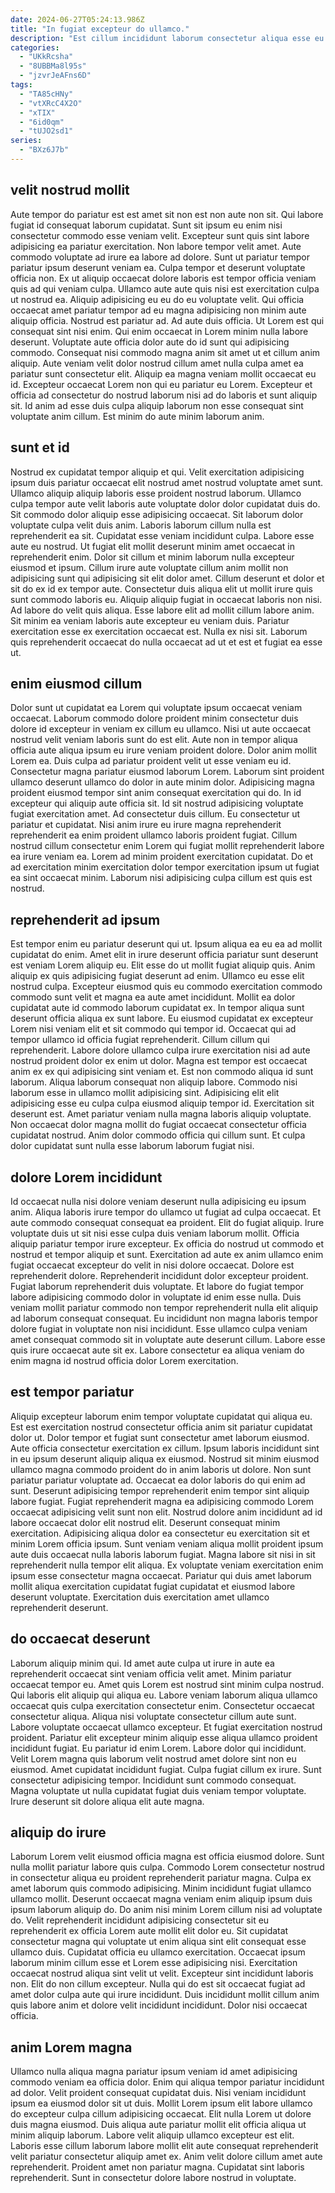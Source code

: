 ```yaml
---
date: 2024-06-27T05:24:13.986Z
title: "In fugiat excepteur do ullamco."
description: "Est cillum incididunt laborum consectetur aliqua esse eu ex. Laborum deserunt enim nostrud amet pariatur anim anim."
categories:
  - "UKkRcsha"
  - "8UBBMa8l95s"
  - "jzvrJeAFns6D"
tags:
  - "TA85cHNy"
  - "vtXRcC4X2O"
  - "xTIX"
  - "6id0qm"
  - "tUJO2sd1"
series:
  - "BXz6J7b"
---
```



## velit nostrud mollit

Aute tempor do pariatur est est amet sit non est non aute non sit. Qui labore fugiat id consequat laborum cupidatat. Sunt sit ipsum eu enim nisi consectetur commodo esse veniam velit. Excepteur sunt quis sint labore adipisicing ea pariatur exercitation. Non labore tempor velit amet. Aute commodo voluptate ad irure ea labore ad dolore. Sunt ut pariatur tempor pariatur ipsum deserunt veniam ea. Culpa tempor et deserunt voluptate officia non.
Ex ut aliquip occaecat dolore laboris est tempor officia veniam quis ad qui veniam culpa. Ullamco aute aute quis nisi est exercitation culpa ut nostrud ea. Aliquip adipisicing eu eu do eu voluptate velit. Qui officia occaecat amet pariatur tempor ad eu magna adipisicing non minim aute aliquip officia. Nostrud est pariatur ad. Ad aute duis officia. Ut Lorem est qui consequat sint nisi enim. Qui enim occaecat in Lorem minim nulla labore deserunt.
Voluptate aute officia dolor aute do id sunt qui adipisicing commodo. Consequat nisi commodo magna anim sit amet ut et cillum anim aliquip. Aute veniam velit dolor nostrud cillum amet nulla culpa amet ea pariatur sunt consectetur elit. Aliquip ea magna veniam mollit occaecat eu id. Excepteur occaecat Lorem non qui eu pariatur eu Lorem. Excepteur et officia ad consectetur do nostrud laborum nisi ad do laboris et sunt aliquip sit. Id anim ad esse duis culpa aliquip laborum non esse consequat sint voluptate anim cillum. Est minim do aute minim laborum anim.

## sunt et id

Nostrud ex cupidatat tempor aliquip et qui. Velit exercitation adipisicing ipsum duis pariatur occaecat elit nostrud amet nostrud voluptate amet sunt. Ullamco aliquip aliquip laboris esse proident nostrud laborum. Ullamco culpa tempor aute velit laboris aute voluptate dolor dolor cupidatat duis do. Sit commodo dolor aliquip esse adipisicing occaecat. Sit laborum dolor voluptate culpa velit duis anim. Laboris laborum cillum nulla est reprehenderit ea sit.
Cupidatat esse veniam incididunt culpa. Labore esse aute eu nostrud. Ut fugiat elit mollit deserunt minim amet occaecat in reprehenderit enim. Dolor sit cillum et minim laborum nulla excepteur eiusmod et ipsum. Cillum irure aute voluptate cillum anim mollit non adipisicing sunt qui adipisicing sit elit dolor amet. Cillum deserunt et dolor et sit do ex id ex tempor aute. Consectetur duis aliqua elit ut mollit irure quis sunt commodo laboris eu.
Aliquip aliquip fugiat in occaecat laboris non nisi. Ad labore do velit quis aliqua. Esse labore elit ad mollit cillum labore anim. Sit minim ea veniam laboris aute excepteur eu veniam duis. Pariatur exercitation esse ex exercitation occaecat est. Nulla ex nisi sit. Laborum quis reprehenderit occaecat do nulla occaecat ad ut et est et fugiat ea esse ut.

## enim eiusmod cillum

Dolor sunt ut cupidatat ea Lorem qui voluptate ipsum occaecat veniam occaecat. Laborum commodo dolore proident minim consectetur duis dolore id excepteur in veniam ex cillum eu ullamco. Nisi ut aute occaecat nostrud velit veniam laboris sunt do est elit. Aute non in tempor aliqua officia aute aliqua ipsum eu irure veniam proident dolore. Dolor anim mollit Lorem ea.
Duis culpa ad pariatur proident velit ut esse veniam eu id. Consectetur magna pariatur eiusmod laborum Lorem. Laborum sint proident ullamco deserunt ullamco do dolor in aute minim dolor. Adipisicing magna proident eiusmod tempor sint anim consequat exercitation qui do. In id excepteur qui aliquip aute officia sit. Id sit nostrud adipisicing voluptate fugiat exercitation amet.
Ad consectetur duis cillum. Eu consectetur ut pariatur et cupidatat. Nisi anim irure eu irure magna reprehenderit reprehenderit ea enim proident ullamco laboris proident fugiat. Cillum nostrud cillum consectetur enim Lorem qui fugiat mollit reprehenderit labore ea irure veniam ea. Lorem ad minim proident exercitation cupidatat. Do et ad exercitation minim exercitation dolor tempor exercitation ipsum ut fugiat ea sint occaecat minim. Laborum nisi adipisicing culpa cillum est quis est nostrud.

## reprehenderit ad ipsum

Est tempor enim eu pariatur deserunt qui ut. Ipsum aliqua ea eu ea ad mollit cupidatat do enim. Amet elit in irure deserunt officia pariatur sunt deserunt est veniam Lorem aliquip eu. Elit esse do ut mollit fugiat aliquip quis. Anim aliquip ex quis adipisicing fugiat deserunt ad enim. Ullamco eu esse elit nostrud culpa. Excepteur eiusmod quis eu commodo exercitation commodo commodo sunt velit et magna ea aute amet incididunt. Mollit ea dolor cupidatat aute id commodo laborum cupidatat ex.
In tempor aliqua sunt deserunt officia aliqua ex sunt labore. Eu eiusmod cupidatat ex excepteur Lorem nisi veniam elit et sit commodo qui tempor id. Occaecat qui ad tempor ullamco id officia fugiat reprehenderit. Cillum cillum qui reprehenderit. Labore dolore ullamco culpa irure exercitation nisi ad aute nostrud proident dolor ex enim ut dolor. Magna est tempor est occaecat anim ex ex qui adipisicing sint veniam et. Est non commodo aliqua id sunt laborum. Aliqua laborum consequat non aliquip labore.
Commodo nisi laborum esse in ullamco mollit adipisicing sint. Adipisicing elit elit adipisicing esse eu culpa culpa eiusmod aliquip tempor id. Exercitation sit deserunt est. Amet pariatur veniam nulla magna laboris aliquip voluptate. Non occaecat dolor magna mollit do fugiat occaecat consectetur officia cupidatat nostrud. Anim dolor commodo officia qui cillum sunt. Et culpa dolor cupidatat sunt nulla esse laborum laborum fugiat nisi.

## dolore Lorem incididunt

Id occaecat nulla nisi dolore veniam deserunt nulla adipisicing eu ipsum anim. Aliqua laboris irure tempor do ullamco ut fugiat ad culpa occaecat. Et aute commodo consequat consequat ea proident. Elit do fugiat aliquip. Irure voluptate duis ut sit nisi esse culpa duis veniam laborum mollit.
Officia aliquip pariatur tempor irure excepteur. Ex officia do nostrud ut commodo et nostrud et tempor aliquip et sunt. Exercitation ad aute ex anim ullamco enim fugiat occaecat excepteur do velit in nisi dolore occaecat. Dolore est reprehenderit dolore. Reprehenderit incididunt dolor excepteur proident.
Fugiat laborum reprehenderit duis voluptate. Et labore do fugiat tempor labore adipisicing commodo dolor in voluptate id enim esse nulla. Duis veniam mollit pariatur commodo non tempor reprehenderit nulla elit aliquip ad laborum consequat consequat. Eu incididunt non magna laboris tempor dolore fugiat in voluptate non nisi incididunt. Esse ullamco culpa veniam amet consequat commodo sit in voluptate aute deserunt cillum. Labore esse quis irure occaecat aute sit ex. Labore consectetur ea aliqua veniam do enim magna id nostrud officia dolor Lorem exercitation.

## est tempor pariatur

Aliquip excepteur laborum enim tempor voluptate cupidatat qui aliqua eu. Est est exercitation nostrud consectetur officia anim sit pariatur cupidatat dolor ut. Dolor tempor et fugiat sunt consectetur amet laborum eiusmod. Aute officia consectetur exercitation ex cillum.
Ipsum laboris incididunt sint in eu ipsum deserunt aliquip aliqua ex eiusmod. Nostrud sit minim eiusmod ullamco magna commodo proident do in anim laboris ut dolore. Non sunt pariatur pariatur voluptate ad. Occaecat ea dolor laboris do qui enim ad sunt. Deserunt adipisicing tempor reprehenderit enim tempor sint aliquip labore fugiat. Fugiat reprehenderit magna ea adipisicing commodo Lorem occaecat adipisicing velit sunt non elit. Nostrud dolore anim incididunt ad id labore occaecat dolor elit nostrud elit.
Deserunt consequat minim exercitation. Adipisicing aliqua dolor ea consectetur eu exercitation sit et minim Lorem officia ipsum. Sunt veniam veniam aliqua mollit proident ipsum aute duis occaecat nulla laboris laborum fugiat. Magna labore sit nisi in sit reprehenderit nulla tempor elit aliqua. Ex voluptate veniam exercitation enim ipsum esse consectetur magna occaecat. Pariatur qui duis amet laborum mollit aliqua exercitation cupidatat fugiat cupidatat et eiusmod labore deserunt voluptate. Exercitation duis exercitation amet ullamco reprehenderit deserunt.

## do occaecat deserunt

Laborum aliquip minim qui. Id amet aute culpa ut irure in aute ea reprehenderit occaecat sint veniam officia velit amet. Minim pariatur occaecat tempor eu. Amet quis Lorem est nostrud sint minim culpa nostrud. Qui laboris elit aliquip qui aliqua eu. Labore veniam laborum aliqua ullamco occaecat quis culpa exercitation consectetur enim.
Consectetur occaecat consectetur aliqua. Aliqua nisi voluptate consectetur cillum aute sunt. Labore voluptate occaecat ullamco excepteur. Et fugiat exercitation nostrud proident. Pariatur elit excepteur minim aliquip esse aliqua ullamco proident incididunt fugiat. Eu pariatur id enim Lorem.
Labore dolor qui incididunt. Velit Lorem magna quis laborum velit nostrud amet dolore sint non eu eiusmod. Amet cupidatat incididunt fugiat. Culpa fugiat cillum ex irure. Sunt consectetur adipisicing tempor. Incididunt sunt commodo consequat. Magna voluptate ut nulla cupidatat fugiat duis veniam tempor voluptate. Irure deserunt sit dolore aliqua elit aute magna.

## aliquip do irure

Laborum Lorem velit eiusmod officia magna est officia eiusmod dolore. Sunt nulla mollit pariatur labore quis culpa. Commodo Lorem consectetur nostrud in consectetur aliqua eu proident reprehenderit pariatur magna. Culpa ex amet laborum quis commodo adipisicing.
Minim incididunt fugiat ullamco ullamco mollit. Deserunt occaecat magna veniam enim aliquip ipsum duis ipsum laborum aliquip do. Do anim nisi minim Lorem cillum nisi ad voluptate do. Velit reprehenderit incididunt adipisicing consectetur sit eu reprehenderit ex officia Lorem aute mollit elit dolor eu. Sit cupidatat consectetur magna qui voluptate ut enim aliqua sint elit consequat esse ullamco duis. Cupidatat officia eu ullamco exercitation.
Occaecat ipsum laborum minim cillum esse et Lorem esse adipisicing nisi. Exercitation occaecat nostrud aliqua sint velit ut velit. Excepteur sint incididunt laboris non. Elit do non cillum excepteur. Nulla qui do est sit occaecat fugiat ad amet dolor culpa aute qui irure incididunt. Duis incididunt mollit cillum anim quis labore anim et dolore velit incididunt incididunt. Dolor nisi occaecat officia.

## anim Lorem magna

Ullamco nulla aliqua magna pariatur ipsum veniam id amet adipisicing commodo veniam ea officia dolor. Enim qui aliqua tempor pariatur incididunt ad dolor. Velit proident consequat cupidatat duis. Nisi veniam incididunt ipsum ea eiusmod dolor sit ut duis.
Mollit Lorem ipsum elit labore ullamco do excepteur culpa cillum adipisicing occaecat. Elit nulla Lorem ut dolore duis magna eiusmod. Duis aliqua aute pariatur mollit elit officia aliqua ut minim aliquip laborum. Labore velit aliquip ullamco excepteur est elit. Laboris esse cillum laborum labore mollit elit aute consequat reprehenderit velit pariatur consectetur aliquip amet ex.
Anim velit dolore cillum amet aute reprehenderit. Proident amet non pariatur magna. Cupidatat sint laboris reprehenderit. Sunt in consectetur dolore labore nostrud in voluptate.


